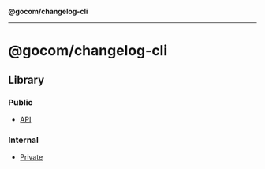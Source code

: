 **@gocom/changelog-cli**

***

# @gocom/changelog-cli

## Library

### Public

- [API](Public/API.md)

### Internal

- [Private](Internal/Private.md)
